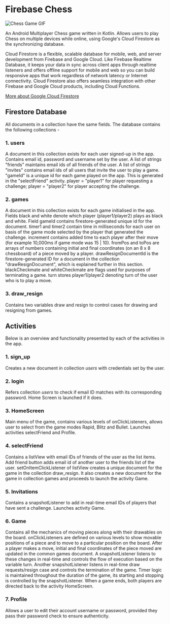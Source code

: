 # Firebase Chess

![Chess Game GIF]()

An Android Multiplayer Chess game written in Kotlin. Allows users to play Chess on multiple devices while online, using Google's Cloud Firestore as the synchronizing database.

Cloud Firestore is a flexible, scalable database for mobile, web, and server development from Firebase and Google Cloud. Like Firebase Realtime Database, it keeps your data in sync across client apps through realtime listeners and offers offline support for mobile and web so you can build responsive apps that work regardless of network latency or Internet connectivity. Cloud Firestore also offers seamless integration with other Firebase and Google Cloud products, including Cloud Functions.

[More about Google Cloud Firestore](https://firebase.google.com/docs/firestore)

## Firestore Database

All documents in a collection have the same fields. The database contains the following collections - 

### 1. users
A document in this collection exists for each user signed-up in the app. Contains email id, password and username set by the user. A list of strings "friends" maintains email ids of all friends of the user. A list of strings "invites" contains email ids of all users that invite the user to play a game. "gameId" is a unique id for each game played on the app. This is generated in the "selectFriend" activity. player = "player1" for player requesting a challenge; player = "player2" for player accepting the challenge.

### 2. games
A document in this collection exists for each game initialised in the app. Fields black and white denote which player (player1/player2) plays as black and white. Field gameId contains firestore-generated unique id for the document. timer1 and timer2 contain time in milliseconds for each user on basis of the game mode selected by the player that generated the challenge. increment contains added time to each player after their move (for example 10,000ms if game mode was 15 | 10). fromPos and toPos are arrays of numbers containing initial and final coordinates (on an 8 x 8 chessboard) of a piece moved by a player. drawResignDocumentId is the firestore-generated ID for a document in the collection "drawResignDocument", which is explained further in this section. blackCheckmate and whiteCheckmate are flags used for purposes of terminating a game. turn stores player1/player2 denoting turn of the user who is to play a move.

### 3. draw_resign
Contains two variables draw and resign to control cases for drawing and resigning from games.
## Activities

Below is an overview and functionality presented by each of the activities in the app.

### 1. sign_up

Creates a new document in collection *users* with credentials set by the user.

### 2. login

Refers collection *users* to check if email ID matches with its corresponding password. Home Screen is launched if it does.

### 3. HomeScreen

Main menu of the game, contains various levels of onClickListeners, allows user to select from the game modes Rapid, Blitz and Bullet. Launches activities selectFriend and Profile.

### 4. selectFriend

Contains a listView with email IDs of friends of the user as the list items. Add friend button adds email id of another user to the friends list of the user. setOnItemClickListener of listView creates a unique document for the game in the collection draw_resign. It also creates a new document for the game in collection games and proceeds to launch the activity Game.

### 5. Invitations

Contains a snapshotListener to add in real-time email IDs of players that have sent a challenge. Launches activity Game.

### 6. Game

Contains all the mechanics of moving pieces along with their drawables on the board. onClickListeners are defined on various levels to show movable positions of a piece and to move to a particular position on the board. After a player makes a move, initial and final coordinates of the piece moved are updated in the common games document. A snapshotListener listens to these changes in real-time and controls the flow of execution based on the variable turn. Another snapshotListener listens in real-time draw requests/resign case and controls the termination of the game. Timer logic is maintained throughout the duration of the game, its starting and stopping is controlled by the snapshotListener. When a game ends, both players are directed back to the activity HomeScreen.

### 7. Profile

Allows a user to edit their account username or password, provided they pass their password check to ensure authenticity.
